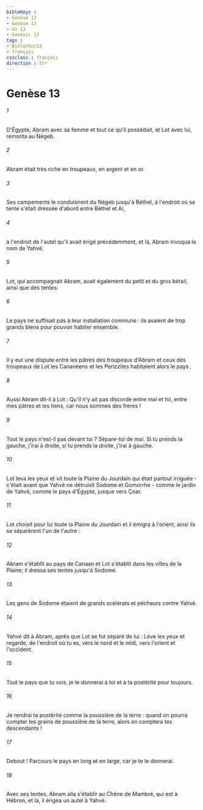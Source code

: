 ```yaml
---
bibleKeys : 
- Genèse 13
- Genèse 13
- Gn 13
- Genesis 13
tags : 
- Bible/Gn/13
- français
cssclass : français
direction : ltr
---
```


# Genèse 13

###### 1
D'Égypte, Abram avec sa femme et tout ce qu'il possédait, et Lot avec lui, remonta au Négeb. 
###### 2
Abram était très riche en troupeaux, en argent et en or. 
###### 3
Ses campements le conduisirent du Négeb jusqu'à Béthel, à l'endroit où sa tente s'était dressée d'abord entre Béthel et Aï, 
###### 4
à l'endroit de l'autel qu'il avait érigé précédemment, et là, Abram invoqua le nom de Yahvé.
###### 5
Lot, qui accompagnait Abram, avait également du petit et du gros bétail, ainsi que des tentes. 
###### 6
Le pays ne suffisait pas à leur installation commune : ils avaient de trop grands biens pour pouvoir habiter ensemble. 
###### 7
Il y eut une dispute entre les pâtres des troupeaux d'Abram et ceux des troupeaux de Lot les Cananéens et les Perizzites habitaient alors le pays . 
###### 8
Aussi Abram dit-il à Lot : Qu'il n'y ait pas discorde entre moi et toi, entre mes pâtres et les tiens, car nous sommes des frères ! 
###### 9
Tout le pays n'est-il pas devant toi ? Sépare-toi de moi. Si tu prends la gauche, j'irai à droite, si tu prends la droite, j'irai à gauche. 
###### 10
Lot leva les yeux et vit toute la Plaine du Jourdain qui était partout irriguée - c'était avant que Yahvé ne détruisît Sodome et Gomorrhe - comme le jardin de Yahvé, comme le pays d'Égypte, jusque vers Çoar. 
###### 11
Lot choisit pour lui toute la Plaine du Jourdain et il émigra à l'orient; ainsi ils se séparèrent l'un de l'autre : 
###### 12
Abram s'établit au pays de Canaan et Lot s'établit dans les villes de la Plaine; il dressa ses tentes jusqu'à Sodome. 
###### 13
Les gens de Sodome étaient de grands scélérats et pécheurs contre Yahvé.
###### 14
Yahvé dit à Abram, après que Lot se fut séparé de lui : Lève les yeux et regarde, de l'endroit où tu es, vers le nord et le midi, vers l'orient et l'occident. 
###### 15
Tout le pays que tu vois, je le donnerai à toi et à ta postérité pour toujours. 
###### 16
Je rendrai ta postérité comme la poussière de la terre : quand on pourra compter les grains de poussière de la terre, alors on comptera tes descendants ! 
###### 17
Debout ! Parcours le pays en long et en large, car je te le donnerai. 
###### 18
Avec ses tentes, Abram alla s'établir au Chêne de Mambré, qui est à Hébron, et là, il érigea un autel à Yahvé.
